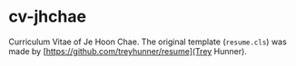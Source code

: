 # cv-jhchae

Curriculum Vitae of Je Hoon Chae.
The original template (`resume.cls`) was made by [https://github.com/treyhunner/resume](Trey Hunner).
